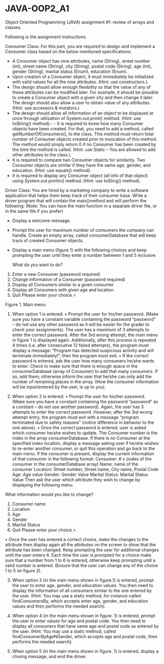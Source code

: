 # JAVA-OOP2_A1
Object Oriented Programming (JAVA) assignment #1: review of arrays and classes. 

Following is the assignment instructions. 

Consumer Class:
For this part, you are required to design and implement a Consumer class based on the below mentioned
specifications:
- A Consumer object has nine attributes, name (String), street number (int), street name (String), city (String), postal code (String), age (int), gender (String), marital status (Enum), education (Enum).
- Upon creation of a Consumer object, it must immediately be initialized with valid values for all the nine attributes. (Hint: use constructors.).
- The design should allow enough flexibility so that the value of any of these attributes can be modified later. For example, it should be possible to create a Consumer object with a given city and then change it later. The design should also allow a user to obtain value of any attributes. (Hint: use accessors & mutators.)
- The design should allow all information of an object to be displayed at once through utilization of System.out.print() method. (Hint: use toString() method).- - It is required to know how many Consumer objects have been created. For that, you need to add a method, called getNumberOfConsumers(), to the class. This method must return total number of Consumer objects created prior to invocation of this method. The method would simply return 0 if no Consumer has been created by the time the method is called. (Hint: use Static – You are allowed to add other attributes to the class.).
- It is required to compare two Consumer objects for similarity. Two Consumer objects are similar if they have the same age, gender, and education. (Hint: use equals() method).
- It is required to display any Consumer object (all info of that object) using System.out.println() method. (Hint: use toSting() method).

Driver Class:
You are hired by a marketing company to write a software application that helps them keep track of their consumer base.
Write a driver program that will contain the main()method and will perform the following: (Note: You can have the main function in a separate driver file, or in the same file if you prefer)
- Display a welcome message.
- Prompt the user for maximum number of consumers the company can handle. Create an empty
array, called consumerDatabase that will keep track of created Consumer objects.
- Display a main menu (figure 1) with the following choices and keep prompting the user until they
enter a number between 1 and 5 inclusive:

   
   What do you want to do?
1. Enter a new Consumer (password required)
2. Change information of a Consumer (password required)
3. Display all Consumers similar to a given consumer
4. Display all Consumers with given age and location
5. Quit
Please enter your choice >

 Figure 1. Main menu
1. When option 1 is entered:
• Prompt the user for his/her password. (Make sure you have a constant variable containing the
password “password” – do not use any other password as it will be easier for the grader to check your assignments). The user has a maximum of 3 attempts to enter the correct password. After the 3rd wrong attempt, the main menu in figure 1 is displayed again. Additionally, after this process is repeated 4 times (i.e. after consecutive 12 failed attempts), the program must display a message: “Program has detected suspicious activity and will terminate immediately!”, then the program must exit.
• If the correct password is entered, ask the user how many consumers he/she wants to enter. Check to make sure that there is enough space in the consumerDatabase (array of Consumer) to add that many consumers. If so, add them; otherwise inform the user that he/she can only add the number of remaining places in the array. (How the consumer information will be input/entered by the user, is up to you).

2. When option 2 is entered:
• Prompt the user for his/her password. (Make sure you have a constant containing the password
“password” as a constant – do not use another password). Again, the user has 3 attempts to enter the correct password. However, after the 3rd wrong attempt entry, the program must exit with a message “program terminated due to safety reasons” (notice difference in behavior to the one above).
• Once the correct password is entered, user is asked which consumer he/she wishes to update. The Consumer number is the index in the array consumerDatabase. If there is no Consumer at the specified index location, display a message asking user if he/she wishes to re-enter another consumer, or quit this operation and go back to the main menu. If the consumer is present, display the current information of that consumer in the following format:
Consumer: # x (index of the consumer in the consumerDatabase array) Name: name of the consumer
Location: Street number, Street name, City name, Postal Code
Age: Age value
Gender: Gender Value
Marital Status: Marital Status Value
Then ask the user which attribute they wish to change by displaying the following menu.

What information would you like to change?
1. Consumer name
2. Location
3. Age
4. Gender
5. Marital Status
6. Quit
Please enter your choice >

• Once the user has entered a correct choice, make the changes to the attribute then display again all the attributes on the screen to show that the attribute has been changed. Keep prompting the user for additional changes until the user enters 6. Each time the user is prompted for a choice make sure that a number from 1 to 6 is entered, otherwise keep prompting until a valid number is entered. (Ensure that the user can change any of the choice 1 to 5 on figure 2).

3. When option 3 (in the main menu shown in figure.1) is entered, prompt the user to enter age, gender, and education values. You then need to display the information of all consumers similar to the one entered by the user. (Hint: You may use a static method, for instance called findConsumersBy, which accepts enter age, gender, and education values and then performs the needed search).

4. When option 4 (in the main menu shown in figure. 1) is entered, prompt the user to enter values for age and postal code. You then need to display all consumers that have same age and postal code as entered by the user. (Hint: You may use a static method, called findConsumerByAgeNGender, which accepts age and postal code, then performs the needed search).

5. When option 5 (in the main menu shown in figure. 1) is entered, display a closing message, and end the driver.
